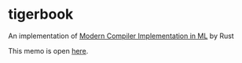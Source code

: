 # tigerbook

An implementation of [Modern Compiler Implementation in ML](https://www.cs.princeton.edu/~appel/modern/ml/) by Rust

This memo is open [here](https://diohabara.github.io/tigerbook/).